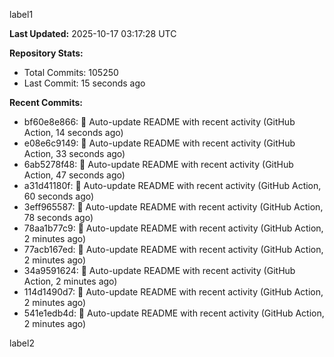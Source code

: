 
label1 
<!-- ACTIVITY_START -->
**Last Updated:** 2025-10-17 03:17:28 UTC

**Repository Stats:**
- Total Commits: 105250
- Last Commit: 15 seconds ago

**Recent Commits:**
- bf60e8e866: 🤖 Auto-update README with recent activity (GitHub Action, 14 seconds ago)
- e08e6c9149: 🤖 Auto-update README with recent activity (GitHub Action, 33 seconds ago)
- 6ab5278f48: 🤖 Auto-update README with recent activity (GitHub Action, 47 seconds ago)
- a31d41180f: 🤖 Auto-update README with recent activity (GitHub Action, 60 seconds ago)
- 3eff965587: 🤖 Auto-update README with recent activity (GitHub Action, 78 seconds ago)
- 78aa1b77c9: 🤖 Auto-update README with recent activity (GitHub Action, 2 minutes ago)
- 77acb167ed: 🤖 Auto-update README with recent activity (GitHub Action, 2 minutes ago)
- 34a9591624: 🤖 Auto-update README with recent activity (GitHub Action, 2 minutes ago)
- 114d1490d7: 🤖 Auto-update README with recent activity (GitHub Action, 2 minutes ago)
- 541e1edb4d: 🤖 Auto-update README with recent activity (GitHub Action, 2 minutes ago)
<!-- ACTIVITY_END -->

label2
